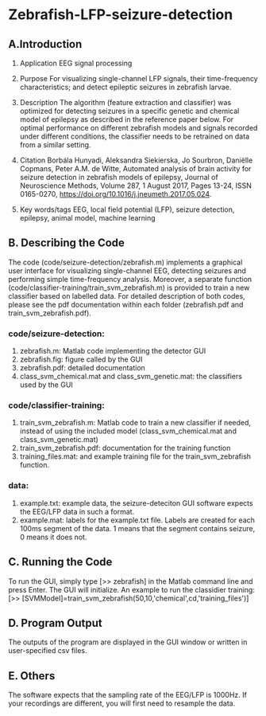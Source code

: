 # Zebrafish-LFP-seizure-detection

## A.Introduction 

1. Application
EEG signal processing

2. Purpose
For visualizing single-channel LFP signals, their time-frequency characteristics; and detect epileptic seizures in zebrafish larvae. 

3. Description
The algorithm (feature extraction and classifier) was optimized for detecting seizures in a specific genetic and chemical model of epilepsy as described in the reference paper below. For optimal performance on different zebrafish models and signals recorded under different conditions, the classifier needs to be retrained on data from a similar setting.

4. Citation
Borbála Hunyadi, Aleksandra Siekierska, Jo Sourbron, Daniëlle Copmans, Peter A.M. de Witte, Automated analysis of brain activity for seizure detection in zebrafish models of epilepsy, Journal of Neuroscience Methods, Volume 287, 1 August 2017, Pages 13-24, ISSN 0165-0270, https://doi.org/10.1016/j.jneumeth.2017.05.024.

5. Key words/tags
EEG, local field potential (LFP), seizure detection, epilepsy, animal model, machine learning

## B. Describing the Code 

The code (code/seizure-detection/zebrafish.m) implements a graphical user interface for visualizing single-channel EEG, detecting seizures and performing simple time-frequency analysis. 
Moreover, a separate function (code/classifier-training/train_svm_zebrafish.m) is provided to train a new classifier based on labelled data. For detailed description of both codes, please see the pdf documentation within each folder (zebrafish.pdf and train_svm_zebrafish.pdf). 

### code/seizure-detection:
1. zebrafish.m: Matlab code implementing the detector GUI
2. zebrafish.fig: figure called by the GUI
3. zebrafish.pdf: detailed documentation
4. class_svm_chemical.mat and class_svm_genetic.mat: the classifiers used by the GUI
### code/classifier-training:
1. train_svm_zebrafish.m: Matlab code to train a new classifier if needed, instead of using the included model (class_svm_chemical.mat and class_svm_genetic.mat)
2. train_svm_zebrafish.pdf: documentation for the training function
3. training_files.mat: and example training file for the train_svm_zebrafish function.
### data:
1. example.txt: example data, the seizure-deteciton GUI software expects the EEG/LFP data in such a format.
2. example.mat: labels for the example.txt file. Labels are created for each 100ms segment of the data. 1 means that the segment contains seizure, 0 means it does not.


## C. Running the Code 

To run the GUI, simply type [>> zebrafish] in the Matlab command line and press Enter. The GUI will initialize.
An example to run the classidier training: [>> [SVMModel]=train_svm_zebrafish(50,10,'chemical',cd,'training_files')]
  	
## D. Program Output 
The outputs of the program are displayed in the GUI window or written in user-specified csv files.

## E. Others
The software expects that the sampling rate of the EEG/LFP is 1000Hz. If your recordings are different, you will first need to resample the data.
